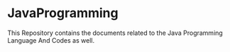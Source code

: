 # JavaProgramming
This Repository contains the documents related to the Java Programming Language And Codes as well.
